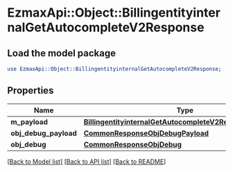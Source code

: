 # EzmaxApi::Object::BillingentityinternalGetAutocompleteV2Response

## Load the model package
```perl
use EzmaxApi::Object::BillingentityinternalGetAutocompleteV2Response;
```

## Properties
Name | Type | Description | Notes
------------ | ------------- | ------------- | -------------
**m_payload** | [**BillingentityinternalGetAutocompleteV2ResponseMPayload**](BillingentityinternalGetAutocompleteV2ResponseMPayload.md) |  | 
**obj_debug_payload** | [**CommonResponseObjDebugPayload**](CommonResponseObjDebugPayload.md) |  | [optional] 
**obj_debug** | [**CommonResponseObjDebug**](CommonResponseObjDebug.md) |  | [optional] 

[[Back to Model list]](../README.md#documentation-for-models) [[Back to API list]](../README.md#documentation-for-api-endpoints) [[Back to README]](../README.md)


